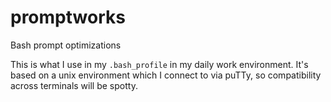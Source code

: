 # promptworks
Bash prompt optimizations

This is what I use in my `.bash_profile` in my daily work environment. It's based on a unix environment which I connect to via puTTy, so compatibility across terminals will be spotty.
